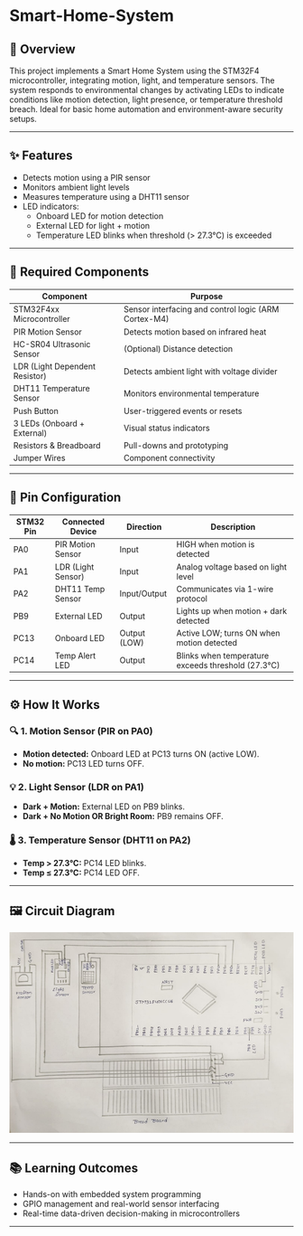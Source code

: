 # Smart-Home-System

## 📝 Overview
This project implements a Smart Home System using the STM32F4 microcontroller, integrating motion, light, and temperature sensors. The system responds to environmental changes by activating LEDs to indicate conditions like motion detection, light presence, or temperature threshold breach. Ideal for basic home automation and environment-aware security setups.

---

## ✨ Features

- Detects motion using a PIR sensor  
- Monitors ambient light levels  
- Measures temperature using a DHT11 sensor  
- LED indicators:
  - Onboard LED for motion detection  
  - External LED for light + motion  
  - Temperature LED blinks when threshold (> 27.3°C) is exceeded  

---

## 🧾 Required Components

| Component                       | Purpose                                                |
|--------------------------------|--------------------------------------------------------|
| STM32F4xx Microcontroller       | Sensor interfacing and control logic (ARM Cortex-M4)   |
| PIR Motion Sensor               | Detects motion based on infrared heat                  |
| HC-SR04 Ultrasonic Sensor       | (Optional) Distance detection                          |
| LDR (Light Dependent Resistor) | Detects ambient light with voltage divider             |
| DHT11 Temperature Sensor        | Monitors environmental temperature                     |
| Push Button                     | User-triggered events or resets                        |
| 3 LEDs (Onboard + External)     | Visual status indicators                               |
| Resistors & Breadboard          | Pull-downs and prototyping                             |
| Jumper Wires                    | Component connectivity                                 |

---

## 📌 Pin Configuration

| STM32 Pin | Connected Device         | Direction   | Description                                      |
|-----------|--------------------------|-------------|--------------------------------------------------|
| PA0       | PIR Motion Sensor        | Input       | HIGH when motion is detected                     |
| PA1       | LDR (Light Sensor)       | Input       | Analog voltage based on light level              |
| PA2       | DHT11 Temp Sensor        | Input/Output| Communicates via 1-wire protocol                 |
| PB9       | External LED             | Output      | Lights up when motion + dark detected            |
| PC13      | Onboard LED              | Output (LOW)| Active LOW; turns ON when motion detected        |
| PC14      | Temp Alert LED           | Output      | Blinks when temperature exceeds threshold (27.3°C)|

---

## ⚙️ How It Works

### 🔍 1. Motion Sensor (PIR on PA0)
- **Motion detected:** Onboard LED at PC13 turns ON (active LOW).
- **No motion:** PC13 LED turns OFF.

### 💡 2. Light Sensor (LDR on PA1)
- **Dark + Motion:** External LED on PB9 blinks.
- **Dark + No Motion OR Bright Room:** PB9 remains OFF.

### 🌡️ 3. Temperature Sensor (DHT11 on PA2)
- **Temp > 27.3°C:** PC14 LED blinks.
- **Temp ≤ 27.3°C:** PC14 LED OFF.

---

## 🖼️ Circuit Diagram

![Smart Home Circuit Diagram](smart_home_circuit.png)

---

## 📚 Learning Outcomes

- Hands-on with embedded system programming
- GPIO management and real-world sensor interfacing
- Real-time data-driven decision-making in microcontrollers

---
